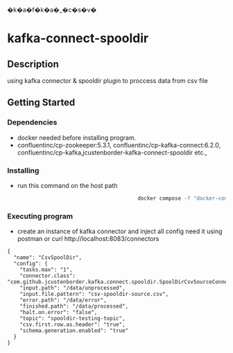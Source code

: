   �k�a�f�k�a�_�c�s�v�
# kafka-connect-spooldir


## Description

using kafka connector & spooldir plugin to proccess data from csv file

## Getting Started

### Dependencies

* docker needed before installing program.
* confluentinc/cp-zookeeper:5.3.1, confluentinc/cp-kafka-connect:6.2.0, confluentinc/cp-kafka,jcustenborder-kafka-connect-spooldir etc.,

### Installing

* run this command on the host path
```sh
                                          docker compose -f "docker-compose.yml" up -d --build
```

### Executing program

* create an instance of kafka connector and inject all config need it 
using postman or curl http://localhost:8083/connectors
```
{ 
  "name": "CsvSpoolDir", 
  "config": { 
    "tasks.max": "1", 
    "connector.class": "com.github.jcustenborder.kafka.connect.spooldir.SpoolDirCsvSourceConnector", 
    "input.path": "/data/unprocessed", 
    "input.file.pattern": "csv-spooldir-source.csv", 
    "error.path": "/data/error", 
    "finished.path": "/data/processed", 
    "halt.on.error": "false", 
    "topic": "spooldir-testing-topic", 
    "csv.first.row.as.header": "true", 
    "schema.generation.enabled": "true" 
  } 
}
```
